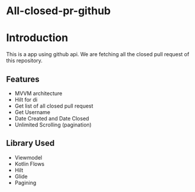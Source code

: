 # All-closed-pr-github
# Introduction

This is a app using github api. We are fetching all the closed pull request of this repository.

## Features
- MVVM architecture 
- Hilt for di 
- Get list of all closed pull request
- Get Username
- Date Created and Date Closed
- Unlimited Scrolling (pagination)

## Library Used
-  Viewmodel
-  Kotlin Flows
-  Hilt
-  Glide
-  Pagining
